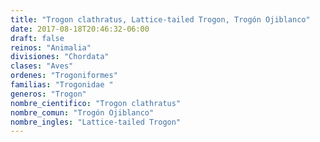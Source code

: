 ```yaml
---
title: "Trogon clathratus, Lattice-tailed Trogon, Trogón Ojiblanco"
date: 2017-08-18T20:46:32-06:00
draft: false
reinos: "Animalia"
divisiones: "Chordata"
clases: "Aves"
ordenes: "Trogoniformes"
familias: "Trogonidae "
generos: "Trogon"
nombre_cientifico: "Trogon clathratus"
nombre_comun: "Trogón Ojiblanco"
nombre_ingles: "Lattice-tailed Trogon"
---
```

